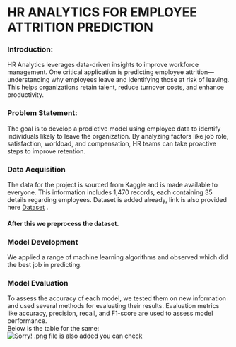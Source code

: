 # HR ANALYTICS FOR EMPLOYEE ATTRITION PREDICTION
### Introduction:
HR Analytics leverages data-driven insights to improve workforce management. One critical application is predicting employee attrition—understanding why employees leave and identifying those at risk of leaving. This helps organizations retain talent, reduce turnover costs, and enhance productivity.
### Problem Statement:
The goal is to develop a predictive model using employee data to identify individuals likely to leave the organization. By analyzing factors like job role, satisfaction, workload, and compensation, HR teams can take proactive steps to improve retention.
### Data Acquisition
The data for the project is sourced from Kaggle and is made available to everyone. This information includes 1,470 records, each containing 35 details regarding employees. Dataset is added already, link is also provided here [Dataset](https://www.kaggle.com/datasets/pavansubhasht/ibm-hr-analytics-attrition-dataset) .
#### After this we preprocess the dataset. 
### Model Development
We applied a range of machine learning algorithms and observed which did the best job in predicting. 
### Model Evaluation
To assess the accuracy of each model, we tested them on new information and used several methods for evaluating their results. Evaluation metrics like accuracy, precision, recall, and F1-score are used to assess model performance.<br>
Below is the table for the same:
![Sorry! .png file is also added you can check]("https://github.com/shruti041/HR_ANALYTICS_FOR_EMPLOYEE_ATTRITION_PREDICTION/blob/main/Screenshot%202025-05-20%20231245.png")
